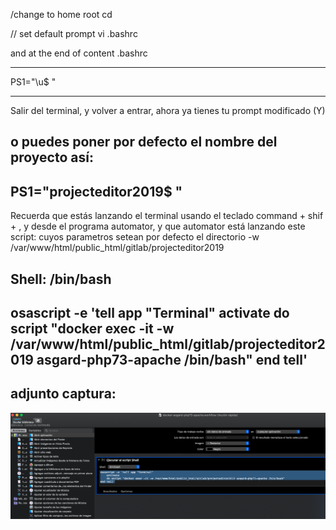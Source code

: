 /change to home root
cd

// set default prompt
vi .bashrc



and at the end of content .bashrc

---

PS1="\u\$ "

---


Salir del terminal, y volver a entrar, ahora ya tienes tu prompt modificado (Y)




o puedes poner por defecto el nombre del proyecto así:
---
PS1="projecteditor2019$ "
---

Recuerda que estás lanzando el terminal usando el teclado command + shif + ,    y desde el programa automator, y que automator está lanzando este script: cuyos parametros setean por defecto el directorio -w /var/www/html/public_html/gitlab/projecteditor2019

Shell: /bin/bash
---
osascript -e 'tell app "Terminal"
activate
    do script "docker exec -it -w /var/www/html/public_html/gitlab/projecteditor2019 asgard-php73-apache /bin/bash"
end tell'
---

adjunto captura:
---

![adjunto captura](assets/images/automator_inside_docker_set_default_prompt.png)